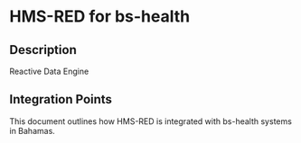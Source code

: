 # HMS-RED for bs-health

## Description

Reactive Data Engine

## Integration Points

This document outlines how HMS-RED is integrated with bs-health systems in Bahamas.
